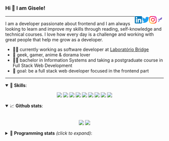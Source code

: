 <h3>Hi 👋 I am Gisele!</h3>

<a href="https://app.rocketseat.com.br/me/gisabernardess/" target="_blank" rel="nofollow"><img align="right" width="23rem" src="https://github.com/gisabernardess/gisabernardess/blob/master/assets/rocketseat.png?raw=true" alt="Rocketseat: @gisabernardess"/></a>
<a href="https://www.instagram.com/gisabernardess/" target="_blank" rel="nofollow"><img align="right" width="23rem" src="https://github.com/gisabernardess/gisabernardess/blob/master/assets/instagram.png?raw=true" alt="Instagram: @gisabernardess"/></a>
<a href="https://twitter.com/gisabernardess/" target="_blank" rel="nofollow"><img align="right" width="23rem" src="https://github.com/gisabernardess/gisabernardess/blob/master/assets/twitter.png?raw=true" alt="Twitter: @gisabernardess"/></a>
<a href="https://www.linkedin.com/in/gisabernardess/" target="_blank" rel="nofollow"><img align="right" width="23rem" src="https://github.com/gisabernardess/gisabernardess/blob/master/assets/linkedin.png?raw=true" alt="LinkedIn: @gisabernardess"/></a>

---

I am a developer passionate about frontend and I am always looking to learn and improve my skills through reading, self-knowledge and technical courses. I love how every day is a challenge and working with great people that help me grow as a developer.

- 👩‍💻 currently working as software developer at <a href="https://bridge.ufsc.br/" rel="nofollow">Laboratório Bridge</a>
- 💜 geek, gamer, anime & dorama lover
- 👩‍🎓 bachelor in Information Systems and taking a postgraduate course in Full Stack Web Development
- 🎯 goal: be a full stack web developer focused in the frontend part

---

<details open>
  <summary>🚀 <b>Skills</b>:</summary>

<p align="center">
  <img src="https://img.shields.io/badge/html-%23E34F26.svg?&style=for-the-badge&logo=html5&logoColor=white"/>
  <img src="https://img.shields.io/badge/css-%231572B6.svg?&style=for-the-badge&logo=css3&logoColor=white"/>
  <img src="https://img.shields.io/badge/javascript%20-%23323330.svg?&style=for-the-badge&logo=javascript&logoColor=%23F7DF1E"/>
  <img src="https://img.shields.io/badge/typescript-%23007ACC.svg?&style=for-the-badge&logo=typescript&logoColor=white"/>
  <img src="https://img.shields.io/badge/react-%2335495e.svg?&style=for-the-badge&logo=react&logoColor=%2361DAFB"/>
  <img src="https://img.shields.io/badge/react_native%20-%2335495e.svg?&style=for-the-badge&logo=react&logoColor=%2361DAFB"/>
  <img src="https://img.shields.io/badge/node.js%20-%2343853D.svg?&style=for-the-badge&logo=node.js&logoColor=white"/>
  <img src="https://img.shields.io/badge/Next.js%20-black.svg?&style=for-the-badge&logo=NuxtJS&logoColor=white"/>
  <img src="https://img.shields.io/badge/git-%23F05033.svg?&style=for-the-badge&logo=git&logoColor=white"/>
</p>

</details>

<details open>
  <summary>📈 <b>Github stats</b>:</summary>
  <br>
  <p align="center">
  <img src="https://github-readme-stats.vercel.app/api?username=gisabernardess&show_icons=true&include_all_commits=true&count_private=true&&hide=issues&theme=radical"/>
  <img src="https://github-readme-stats.vercel.app/api/top-langs/?username=gisabernardess&layout=compact&theme=tokyonight">
  </p>

</details>

<details>
  <summary>🤖 <b>Programming stats</b> <em>(click to expand)</em>:</summary>
  <br/>

  <!--START_SECTION:waka-->
![Profile Views](http://img.shields.io/badge/Profile%20Views-2-blue)

![Lines of code](https://img.shields.io/badge/From%20Hello%20World%20I%27ve%20Written-318804%20lines%20of%20code-blue)

**🐱 My Github Data** 

> 🏆 205 Contributions in the Year 2021
 > 
> 📦 209.4 kB Used in Github's Storage 
 > 
> 💼 Opted to Hire
 > 
> 📜 31 Public Repositories 
 > 
> 🔑 4 Private Repositories  
 > 
**I'm an Early 🐤** 

```text
🌞 Morning    16 commits     ███░░░░░░░░░░░░░░░░░░░░░░   14.29% 
🌆 Daytime    46 commits     ██████████░░░░░░░░░░░░░░░   41.07% 
🌃 Evening    48 commits     ██████████░░░░░░░░░░░░░░░   42.86% 
🌙 Night      2 commits      ░░░░░░░░░░░░░░░░░░░░░░░░░   1.79%

```
📅 **I'm Most Productive on Monday** 

```text
Monday       24 commits     █████░░░░░░░░░░░░░░░░░░░░   21.43% 
Tuesday      10 commits     ██░░░░░░░░░░░░░░░░░░░░░░░   8.93% 
Wednesday    21 commits     ████░░░░░░░░░░░░░░░░░░░░░   18.75% 
Thursday     10 commits     ██░░░░░░░░░░░░░░░░░░░░░░░   8.93% 
Friday       17 commits     ███░░░░░░░░░░░░░░░░░░░░░░   15.18% 
Saturday     18 commits     ████░░░░░░░░░░░░░░░░░░░░░   16.07% 
Sunday       12 commits     ██░░░░░░░░░░░░░░░░░░░░░░░   10.71%

```


📊 **This Week I Spent My Time On** 

```text
💬 Programming Languages: 
TypeScript               11 hrs 8 mins       █████████████░░░░░░░░░░░░   51.83% 
Kotlin                   7 hrs 49 mins       █████████░░░░░░░░░░░░░░░░   36.41% 
Markdown                 46 mins             █░░░░░░░░░░░░░░░░░░░░░░░░   3.58% 
GraphQL                  45 mins             █░░░░░░░░░░░░░░░░░░░░░░░░   3.56% 
CSS                      21 mins             ░░░░░░░░░░░░░░░░░░░░░░░░░   1.69%

🔥 Editors: 
VS Code                  13 hrs 46 mins      ████████████████░░░░░░░░░   64.03% 
IntelliJ                 7 hrs 44 mins       █████████░░░░░░░░░░░░░░░░   35.97%

💻 Operating System: 
Linux                    21 hrs 30 mins      █████████████████████████   100.0%

```

**I Mostly Code in JavaScript** 

```text
JavaScript               13 repos            ████████░░░░░░░░░░░░░░░░░   33.33% 
TypeScript               10 repos            ██████░░░░░░░░░░░░░░░░░░░   25.64% 
Java                     7 repos             ████░░░░░░░░░░░░░░░░░░░░░   17.95% 
TeX                      4 repos             ██░░░░░░░░░░░░░░░░░░░░░░░   10.26% 
HTML                     3 repos             ██░░░░░░░░░░░░░░░░░░░░░░░   7.69%

```


**Timeline**

![Chart not found](https://raw.githubusercontent.com/gisabernardess/gisabernardess/master/charts/bar_graph.png) 


<!--END_SECTION:waka-->
</details>
